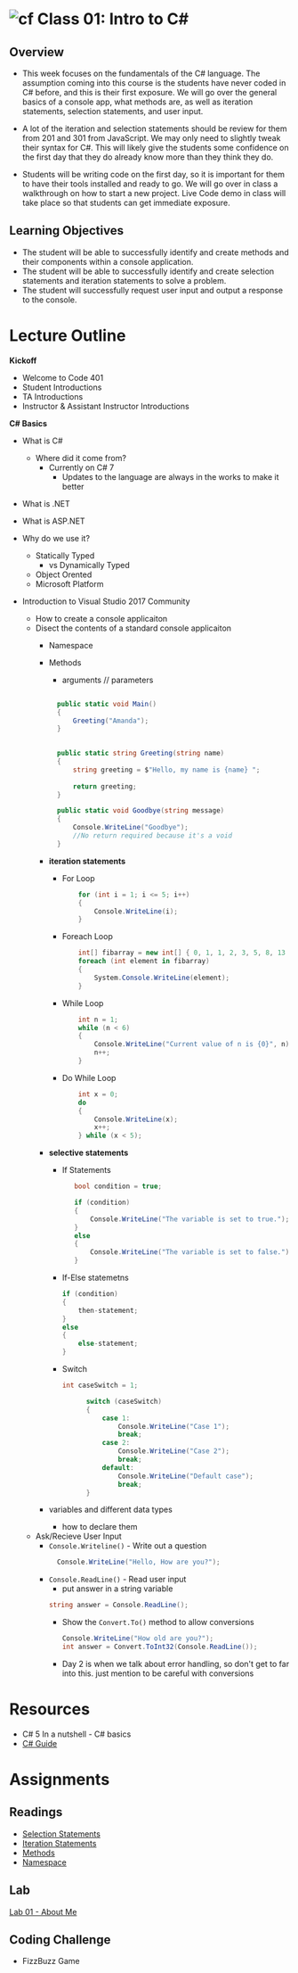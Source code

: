 ![cf](http://i.imgur.com/7v5ASc8.png) Class 01: Intro to C#
=====================================

## Overview 
* This week focuses on the fundamentals of the C# language. The assumption coming into this course is the students have never coded in C# before, and this is their first exposure. 
We will go over the general basics of a console app, what methods are, as well as iteration statements, selection statements, and user input.

* A lot of the iteration and selection statements should be review for them from 201 and 301 from JavaScript. We may only need to slightly tweak their syntax for C#.
This will likely give the students some confidence on the first day that they do already know more than they think they do.

* Students will be writing code on the first day, so it is important for them to have their tools installed and ready to go. 
We will go over in class a walkthrough on how to start a new project. Live Code demo in class will take place so that students can get immediate exposure.

## Learning Objectives
* The student will be able to successfully identify and create methods and their components within a console application. 
* The student will be able to successfully identify and create selection statements and iteration statements to solve a problem.
* The student will successfully request user input and output a response to the console.

# Lecture Outline

**Kickoff**
* Welcome to Code 401
* Student Introductions
* TA Introductions
* Instructor & Assistant Instructor Introductions

**C# Basics**
* What is C#
  * Where did it come from?
	* Currently on C# 7
		* Updates to the language are always in the works to make it better
* What is .NET
* What is ASP.NET
	
* Why do we use it?
	* Statically Typed
		* vs Dynamically Typed
	* Object Orented
	* Microsoft Platform
* Introduction to Visual Studio 2017 Community
	* How to create a console applicaiton
	* Disect the contents of a standard console applicaiton
		* Namespace
		* Methods
          * arguments // parameters
          ```csharp

			public static void Main()
			{
				Greeting("Amanda");
			}
			

			public static string Greeting(string name)
			{
				string greeting = $"Hello, my name is {name} ";
				
				return greeting;
			}

			public static void Goodbye(string message)
			{
				Console.WriteLine("Goodbye");
				//No return required because it's a void
			}
			```
		* **iteration statements**
          * For Loop
            ```csharp
				for (int i = 1; i <= 5; i++)
				{
					Console.WriteLine(i);
				}
			```
          * Foreach Loop
            ```csharp
				int[] fibarray = new int[] { 0, 1, 1, 2, 3, 5, 8, 13 };
				foreach (int element in fibarray)
				{
					System.Console.WriteLine(element);
				}
			```
          * While Loop
            ```csharp
				int n = 1;
				while (n < 6) 
				{
					Console.WriteLine("Current value of n is {0}", n);
					n++;
				}
			```
          * Do While Loop
            ```csharp
				int x = 0;
				do 
				{
					Console.WriteLine(x);
					x++;
				} while (x < 5);
			```
			   
			
		* **selective statements**
          * If Statements
             ```csharp
				bool condition = true;

				if (condition)
				{
					Console.WriteLine("The variable is set to true.");
				}
				else
				{
					Console.WriteLine("The variable is set to false.");
				}
			```
          * If-Else statemetns
            ```csharp
			if (condition)  
			{  
				then-statement;  
			}  
			else  
			{  
				else-statement;  
			}  			
			```
          * Switch
            ```csharp
			int caseSwitch = 1;
      
				  switch (caseSwitch)
				  {
					  case 1:
						  Console.WriteLine("Case 1");
						  break;
					  case 2:
						  Console.WriteLine("Case 2");
						  break;
					  default:
						  Console.WriteLine("Default case");
						  break;
				  }			
			```
		* variables and different data types
			* how to declare them
	* Ask/Recieve User Input
		* `Console.Writeline()` - Write out a question
          ```csharp
			Console.WriteLine("Hello, How are you?");
			```
		* `Console.ReadLine()` - Read user input
			* put answer in a string variable
             ```csharp
			string answer = Console.ReadLine();
			```
			* Show the `Convert.To()` method to allow conversions 
				```csharp
				Console.WriteLine("How old are you?");
				int answer = Convert.ToInt32(Console.ReadLine());			
				```
            * Day 2 is when we talk about error handling, so don't get to far into this. just mention to be careful with conversions

# Resources

* C# 5 In a nutshell - C# basics
* [C# Guide](https://docs.microsoft.com/en-us/dotnet/csharp/index)

# Assignments


## Readings

* [Selection Statements](https://docs.microsoft.com/en-us/dotnet/csharp/language-reference/keywords/selection-statements)
* [Iteration Statements](https://docs.microsoft.com/en-us/dotnet/csharp/language-reference/keywords/iteration-statements)
* [Methods](https://docs.microsoft.com/en-us/dotnet/csharp/programming-guide/classes-and-structs/methods)
* [Namespace](https://docs.microsoft.com/en-us/dotnet/csharp/language-reference/keywords/namespace)

## Lab

[Lab 01 - About Me](https://www.google.com "Lab 01 - AboutMe")

## Coding Challenge

* FizzBuzz Game
